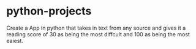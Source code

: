 # python-projects
Create a App in python that takes in text from any source and gives it a reading score of 30 as being the most diffcult and 100 as being the most eaiest.
